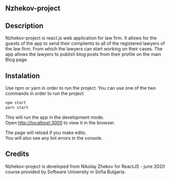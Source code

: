 ## Nzhekov-project

## Description
Nzhekov-project is react.js web application for law firm. It allows for the guests of the app to send their complients to all of the registered lawyers of the law firm. From which the lawyers can start working on their cases. The app allows the lawyers to publish blog posts from their profile on the main Blog page.

## Instalation
Use npm or yarn in order to run the project. You can use one of the two commands in order to run the project
```bash
npm start
yarn start
```
This will run the app in the development mode.<br />
Open [http://localhost:3000](http://localhost:3000) to view it in the browser.

The page will reload if you make edits.<br />
You will also see any lint errors in the console.

## Credits
Nzhekov-project is developed from Nikolay Zhekov for ReactJS - june 2020 course provided by Software University in Sofia Bulgaria.